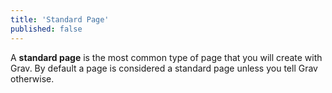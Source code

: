 ```yaml
---
title: 'Standard Page'
published: false
---
```


A **standard page** is the most common type of page that you will create with Grav. By default a page is considered a standard page unless you tell Grav otherwise.
